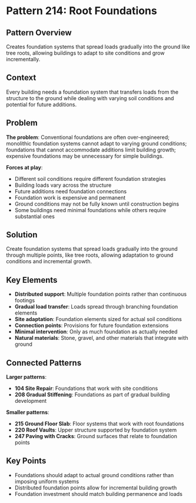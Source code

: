 # Pattern 214: Root Foundations

## Pattern Overview
Creates foundation systems that spread loads gradually into the ground like tree roots, allowing buildings to adapt to site conditions and grow incrementally.

## Context
Every building needs a foundation system that transfers loads from the structure to the ground while dealing with varying soil conditions and potential for future additions.

## Problem
**The problem**: Conventional foundations are often over-engineered; monolithic foundation systems cannot adapt to varying ground conditions; foundations that cannot accommodate additions limit building growth; expensive foundations may be unnecessary for simple buildings.

**Forces at play**:
- Different soil conditions require different foundation strategies
- Building loads vary across the structure
- Future additions need foundation connections
- Foundation work is expensive and permanent
- Ground conditions may not be fully known until construction begins
- Some buildings need minimal foundations while others require substantial ones

## Solution
Create foundation systems that spread loads gradually into the ground through multiple points, like tree roots, allowing adaptation to ground conditions and incremental growth.

## Key Elements
- **Distributed support**: Multiple foundation points rather than continuous footings
- **Gradual load transfer**: Loads spread through branching foundation elements
- **Site adaptation**: Foundation elements sized for actual soil conditions
- **Connection points**: Provisions for future foundation extensions
- **Minimal intervention**: Only as much foundation as actually needed
- **Natural materials**: Stone, gravel, and other materials that integrate with ground

## Connected Patterns
**Larger patterns**:
- **104 Site Repair**: Foundations that work with site conditions
- **208 Gradual Stiffening**: Foundations as part of gradual building development

**Smaller patterns**:
- **215 Ground Floor Slab**: Floor systems that work with root foundations
- **220 Roof Vaults**: Upper structure supported by foundation system
- **247 Paving with Cracks**: Ground surfaces that relate to foundation points

## Key Points
- Foundations should adapt to actual ground conditions rather than imposing uniform systems
- Distributed foundation points allow for incremental building growth
- Foundation investment should match building permanence and loads